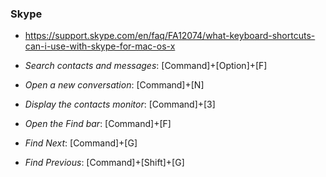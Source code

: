 

### Skype
- https://support.skype.com/en/faq/FA12074/what-keyboard-shortcuts-can-i-use-with-skype-for-mac-os-x

- *Search contacts and messages*: [Command]+[Option]+[F]
- *Open a new conversation*: [Command]+[N]
- *Display the contacts monitor*: [Command]+[3]
- *Open the Find bar*: [Command]+[F]
- *Find Next*: [Command]+[G]
- *Find Previous*: [Command]+[Shift]+[G]